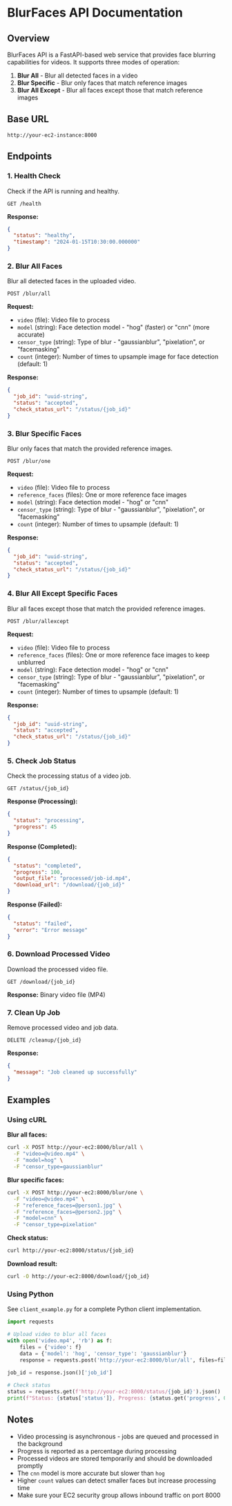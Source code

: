 # BlurFaces API Documentation

## Overview

BlurFaces API is a FastAPI-based web service that provides face blurring capabilities for videos. It supports three modes of operation:

1. **Blur All** - Blur all detected faces in a video
2. **Blur Specific** - Blur only faces that match reference images
3. **Blur All Except** - Blur all faces except those that match reference images

## Base URL

```
http://your-ec2-instance:8000
```

## Endpoints

### 1. Health Check

Check if the API is running and healthy.

```
GET /health
```

**Response:**
```json
{
  "status": "healthy",
  "timestamp": "2024-01-15T10:30:00.000000"
}
```

### 2. Blur All Faces

Blur all detected faces in the uploaded video.

```
POST /blur/all
```

**Request:**
- `video` (file): Video file to process
- `model` (string): Face detection model - "hog" (faster) or "cnn" (more accurate)
- `censor_type` (string): Type of blur - "gaussianblur", "pixelation", or "facemasking"
- `count` (integer): Number of times to upsample image for face detection (default: 1)

**Response:**
```json
{
  "job_id": "uuid-string",
  "status": "accepted",
  "check_status_url": "/status/{job_id}"
}
```

### 3. Blur Specific Faces

Blur only faces that match the provided reference images.

```
POST /blur/one
```

**Request:**
- `video` (file): Video file to process
- `reference_faces` (files): One or more reference face images
- `model` (string): Face detection model - "hog" or "cnn"
- `censor_type` (string): Type of blur - "gaussianblur", "pixelation", or "facemasking"
- `count` (integer): Number of times to upsample (default: 1)

**Response:**
```json
{
  "job_id": "uuid-string",
  "status": "accepted",
  "check_status_url": "/status/{job_id}"
}
```

### 4. Blur All Except Specific Faces

Blur all faces except those that match the provided reference images.

```
POST /blur/allexcept
```

**Request:**
- `video` (file): Video file to process
- `reference_faces` (files): One or more reference face images to keep unblurred
- `model` (string): Face detection model - "hog" or "cnn"
- `censor_type` (string): Type of blur - "gaussianblur", "pixelation", or "facemasking"
- `count` (integer): Number of times to upsample (default: 1)

**Response:**
```json
{
  "job_id": "uuid-string",
  "status": "accepted",
  "check_status_url": "/status/{job_id}"
}
```

### 5. Check Job Status

Check the processing status of a video job.

```
GET /status/{job_id}
```

**Response (Processing):**
```json
{
  "status": "processing",
  "progress": 45
}
```

**Response (Completed):**
```json
{
  "status": "completed",
  "progress": 100,
  "output_file": "processed/job-id.mp4",
  "download_url": "/download/{job_id}"
}
```

**Response (Failed):**
```json
{
  "status": "failed",
  "error": "Error message"
}
```

### 6. Download Processed Video

Download the processed video file.

```
GET /download/{job_id}
```

**Response:** Binary video file (MP4)

### 7. Clean Up Job

Remove processed video and job data.

```
DELETE /cleanup/{job_id}
```

**Response:**
```json
{
  "message": "Job cleaned up successfully"
}
```

## Examples

### Using cURL

**Blur all faces:**
```bash
curl -X POST http://your-ec2:8000/blur/all \
  -F "video=@video.mp4" \
  -F "model=hog" \
  -F "censor_type=gaussianblur"
```

**Blur specific faces:**
```bash
curl -X POST http://your-ec2:8000/blur/one \
  -F "video=@video.mp4" \
  -F "reference_faces=@person1.jpg" \
  -F "reference_faces=@person2.jpg" \
  -F "model=cnn" \
  -F "censor_type=pixelation"
```

**Check status:**
```bash
curl http://your-ec2:8000/status/{job_id}
```

**Download result:**
```bash
curl -O http://your-ec2:8000/download/{job_id}
```

### Using Python

See `client_example.py` for a complete Python client implementation.

```python
import requests

# Upload video to blur all faces
with open('video.mp4', 'rb') as f:
    files = {'video': f}
    data = {'model': 'hog', 'censor_type': 'gaussianblur'}
    response = requests.post('http://your-ec2:8000/blur/all', files=files, data=data)
    
job_id = response.json()['job_id']

# Check status
status = requests.get(f'http://your-ec2:8000/status/{job_id}').json()
print(f"Status: {status['status']}, Progress: {status.get('progress', 0)}%")
```

## Notes

- Video processing is asynchronous - jobs are queued and processed in the background
- Progress is reported as a percentage during processing
- Processed videos are stored temporarily and should be downloaded promptly
- The `cnn` model is more accurate but slower than `hog`
- Higher `count` values can detect smaller faces but increase processing time
- Make sure your EC2 security group allows inbound traffic on port 8000 
